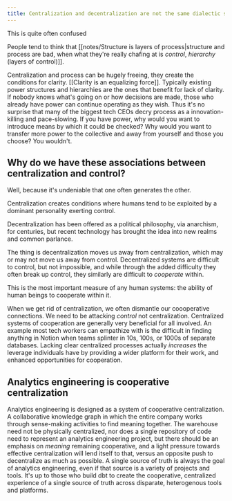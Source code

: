 ```yaml
---
title: Centralization and decentralization are not the same dialectic spectrum as control and cooperation
---
```


This is quite often confused

People tend to think that [[notes/Structure is layers of process|structure and process are bad, when what they're really chafing at is _control_, _hierarchy_ (layers of control)]]. 

Centralization and process can be hugely freeing, they create the conditions for clarity. [[Clarity is an equalizing force]]. Typically existing power structures and hierarchies are the ones that benefit for lack of clarity. If nobody knows what's going on or how decisions are made, those who already have power can continue operating as they wish. Thus it's no surprise that many of the biggest tech CEOs decry process as a innovation-killing and pace-slowing. If you have power, why would you want to introduce means by which it could be checked? Why would you want to transfer more power to the collective and away from yourself and those you choose? You wouldn't.


## Why do we have these associations between centralization and control?

Well, because it's undeniable that one often generates the other. 

Centralization creates conditions where humans tend to be exploited by a dominant personality exerting control.

Decentralization has been offered as a political philosophy, via anarchism, for centuries, but recent technology has brought the idea into new realms and common parlance.

The thing is decentralization moves us away from centralization, which may or may not move us away from control. Decentralized systems are difficult to control, but not impossible, and while through the added difficulty they often break up control, they similarly are difficult to _cooperate_ within.

This is the most important measure of any human systems: the ability of human beings to cooperate within it.

When we get rid of centralization, we often dismantle our coooperative connections. We need to be attacking _control_ not centralization. Centralized systems of cooperation are generally very beneficial for all involved. An example most tech workers can empathize with is the difficult in finding anything in Notion when teams splinter in 10s, 100s, or 1000s of separate databases. Lacking clear centralized processes actually _increases_ the leverage individuals have by providing a wider platform for their work, and enhanced opportunities for cooperation.

## Analytics engineering is cooperative centralization

Analytics engineering is designed as a system of cooperative centralization. A collaborative knowledge graph in which the entire company works through sense-making activities to find meaning together. The warehouse need not be physically centralized, nor does a single repository of code need to represent an analytics engineering project, but there should be an emphasis on *meaning* remaining cooperative, and a light pressure towards effective centralization will lend itself to that, versus an opposite push to decentralize as much as possible. A single source of truth is always the goal of analytics engineering, even if that source is a variety of projects and tools. It's up to those who build dbt to create the cooperative, centralized experience of a single source of truth across disparate, heterogenous tools and platforms.

